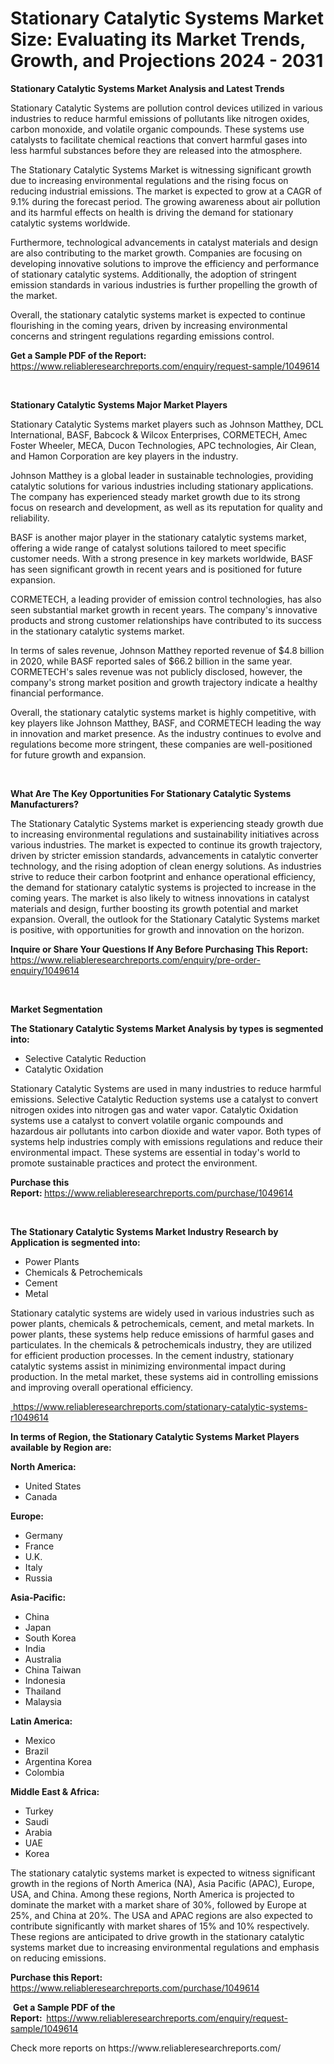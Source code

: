 <p><h1>Stationary Catalytic Systems Market Size: Evaluating its Market Trends, Growth, and Projections 2024 - 2031</h1></p><p><strong>Stationary Catalytic Systems Market Analysis and Latest Trends</strong></p>
<p><p>Stationary Catalytic Systems are pollution control devices utilized in various industries to reduce harmful emissions of pollutants like nitrogen oxides, carbon monoxide, and volatile organic compounds. These systems use catalysts to facilitate chemical reactions that convert harmful gases into less harmful substances before they are released into the atmosphere.</p><p>The Stationary Catalytic Systems Market is witnessing significant growth due to increasing environmental regulations and the rising focus on reducing industrial emissions. The market is expected to grow at a CAGR of 9.1% during the forecast period. The growing awareness about air pollution and its harmful effects on health is driving the demand for stationary catalytic systems worldwide.</p><p>Furthermore, technological advancements in catalyst materials and design are also contributing to the market growth. Companies are focusing on developing innovative solutions to improve the efficiency and performance of stationary catalytic systems. Additionally, the adoption of stringent emission standards in various industries is further propelling the growth of the market.</p><p>Overall, the stationary catalytic systems market is expected to continue flourishing in the coming years, driven by increasing environmental concerns and stringent regulations regarding emissions control.</p></p>
<p><strong>Get a Sample PDF of the Report:&nbsp;</strong> <a href="https://www.reliableresearchreports.com/enquiry/request-sample/1049614">https://www.reliableresearchreports.com/enquiry/request-sample/1049614</a></p>
<p>&nbsp;</p>
<p><strong>Stationary Catalytic Systems Major Market Players</strong></p>
<p><p>Stationary Catalytic Systems market players such as Johnson Matthey, DCL International, BASF, Babcock & Wilcox Enterprises, CORMETECH, Amec Foster Wheeler, MECA, Ducon Technologies, APC technologies, Air Clean, and Hamon Corporation are key players in the industry.</p><p>Johnson Matthey is a global leader in sustainable technologies, providing catalytic solutions for various industries including stationary applications. The company has experienced steady market growth due to its strong focus on research and development, as well as its reputation for quality and reliability.</p><p>BASF is another major player in the stationary catalytic systems market, offering a wide range of catalyst solutions tailored to meet specific customer needs. With a strong presence in key markets worldwide, BASF has seen significant growth in recent years and is positioned for future expansion.</p><p>CORMETECH, a leading provider of emission control technologies, has also seen substantial market growth in recent years. The company's innovative products and strong customer relationships have contributed to its success in the stationary catalytic systems market.</p><p>In terms of sales revenue, Johnson Matthey reported revenue of $4.8 billion in 2020, while BASF reported sales of $66.2 billion in the same year. CORMETECH's sales revenue was not publicly disclosed, however, the company's strong market position and growth trajectory indicate a healthy financial performance.</p><p>Overall, the stationary catalytic systems market is highly competitive, with key players like Johnson Matthey, BASF, and CORMETECH leading the way in innovation and market presence. As the industry continues to evolve and regulations become more stringent, these companies are well-positioned for future growth and expansion.</p></p>
<p>&nbsp;</p>
<p><strong>What Are The Key Opportunities For Stationary Catalytic Systems Manufacturers?</strong></p>
<p><p>The Stationary Catalytic Systems market is experiencing steady growth due to increasing environmental regulations and sustainability initiatives across various industries. The market is expected to continue its growth trajectory, driven by stricter emission standards, advancements in catalytic converter technology, and the rising adoption of clean energy solutions. As industries strive to reduce their carbon footprint and enhance operational efficiency, the demand for stationary catalytic systems is projected to increase in the coming years. The market is also likely to witness innovations in catalyst materials and design, further boosting its growth potential and market expansion. Overall, the outlook for the Stationary Catalytic Systems market is positive, with opportunities for growth and innovation on the horizon.</p></p>
<p><strong>Inquire or Share Your Questions If Any Before Purchasing This Report:</strong> <a href="https://www.reliableresearchreports.com/enquiry/pre-order-enquiry/1049614">https://www.reliableresearchreports.com/enquiry/pre-order-enquiry/1049614</a></p>
<p>&nbsp;</p>
<p><strong>Market Segmentation</strong></p>
<p><strong>The Stationary Catalytic Systems Market Analysis by types is segmented into:</strong></p>
<p><ul><li>Selective Catalytic Reduction</li><li>Catalytic Oxidation</li></ul></p>
<p><p>Stationary Catalytic Systems are used in many industries to reduce harmful emissions. Selective Catalytic Reduction systems use a catalyst to convert nitrogen oxides into nitrogen gas and water vapor. Catalytic Oxidation systems use a catalyst to convert volatile organic compounds and hazardous air pollutants into carbon dioxide and water vapor. Both types of systems help industries comply with emissions regulations and reduce their environmental impact. These systems are essential in today's world to promote sustainable practices and protect the environment.</p></p>
<p><strong>Purchase this Report:&nbsp;</strong><a href="https://www.reliableresearchreports.com/purchase/1049614">https://www.reliableresearchreports.com/purchase/1049614</a></p>
<p>&nbsp;</p>
<p><strong>The Stationary Catalytic Systems Market Industry Research by Application is segmented into:</strong></p>
<p><ul><li>Power Plants</li><li>Chemicals & Petrochemicals</li><li>Cement</li><li>Metal</li></ul></p>
<p><p>Stationary catalytic systems are widely used in various industries such as power plants, chemicals & petrochemicals, cement, and metal markets. In power plants, these systems help reduce emissions of harmful gases and particulates. In the chemicals & petrochemicals industry, they are utilized for efficient production processes. In the cement industry, stationary catalytic systems assist in minimizing environmental impact during production. In the metal market, these systems aid in controlling emissions and improving overall operational efficiency.</p></p>
<p><a href="https://www.reliableresearchreports.com/stationary-catalytic-systems-r1049614">&nbsp;https://www.reliableresearchreports.com/stationary-catalytic-systems-r1049614</a></p>
<p><strong>In terms of Region, the Stationary Catalytic Systems Market Players available by Region are:</strong></p>
<p>
    <p> <strong> North America: </strong>
        <ul>
            <li>United States</li>
            <li>Canada</li>
        </ul>
        </p> 
    <p> <strong> Europe: </strong>
        <ul>
            <li>Germany</li>
            <li>France</li>
            <li>U.K.</li>
            <li>Italy</li>
            <li>Russia</li>
        </ul>
        </p> 
    <p> <strong> Asia-Pacific: </strong>
        <ul>
            <li>China</li>
            <li>Japan</li>
            <li>South Korea</li>
            <li>India</li>
            <li>Australia</li>
            <li>China Taiwan</li>
            <li>Indonesia</li>
            <li>Thailand</li>
            <li>Malaysia</li>
        </ul>
        </p> 
    <p> <strong> Latin America: </strong>
        <ul>
            <li>Mexico</li>
            <li>Brazil</li>
            <li>Argentina Korea</li>
            <li>Colombia</li>
        </ul>
        </p> 
    <p> <strong> Middle East & Africa: </strong>
        <ul>
            <li>Turkey</li>
            <li>Saudi</li>
            <li>Arabia</li>
            <li>UAE</li>
            <li>Korea</li>
        </ul>
    </p>
    </p>
<p><p>The stationary catalytic systems market is expected to witness significant growth in the regions of North America (NA), Asia Pacific (APAC), Europe, USA, and China. Among these regions, North America is projected to dominate the market with a market share of 30%, followed by Europe at 25%, and China at 20%. The USA and APAC regions are also expected to contribute significantly with market shares of 15% and 10% respectively. These regions are anticipated to drive growth in the stationary catalytic systems market due to increasing environmental regulations and emphasis on reducing emissions.</p></p>
<p><strong>Purchase this Report: </strong><a href="https://www.reliableresearchreports.com/purchase/1049614">https://www.reliableresearchreports.com/purchase/1049614</a></p>
<p>&nbsp;<strong>Get a Sample PDF of the Report:&nbsp;&nbsp;</strong><a href="https://www.reliableresearchreports.com/enquiry/request-sample/1049614">https://www.reliableresearchreports.com/enquiry/request-sample/1049614</a></p>
<p><strong></strong></p>
<p>Check more reports on https://www.reliableresearchreports.com/</p>